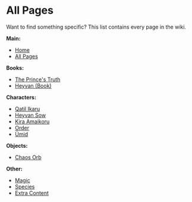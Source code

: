 # All Pages

Want to find something specific? This list contains every page in the wiki.

**Main:**
* [Home](?entry=home "Home")
* [All Pages](?entry=all-pages "All Pages")

**Books:**
* [The Prince's Truth](?entry=the-prince's-truth "The Prince's Truth")
* [Heyvan (Book)](?entry=heyvan-(book) "Heyvan (Book)")

**Characters:**
* [Qatil Ikaru](?entry=qatil-ikaru "Qatik Ikaru")
* [Heyvan Sow](?entry=heyvan-sow "Heyvan Sow")
* [Kira Amaikoru](?entry=kira-amaikoru "Kira Amaikoru")
* [Order](?entry=order "Order")
* [Ümid](?entry=ümid "Ümid")

**Objects:**
* [Chaos Orb](?entry=chaos-orb "Chaos Orb")

**Other:**
* [Magic](?entry=magic "Magic")
* [Species](?entry=species "Species")
* [Extra Content](?entry=extra-content "Extra Content")

